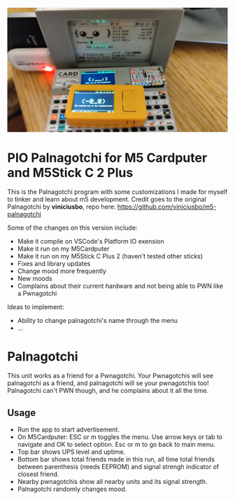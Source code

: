 ![Palnagotchi](https://github.com/sduenasg/pio_palnagotchi/blob/main/pwns2.jpg?raw=true)

# PIO Palnagotchi for M5 Cardputer and M5Stick C 2 Plus

This is the Palnagotchi program with some customizations I made for myself to tinker and learn about m5 development. Credit goes to the original Palnagotchi by **viniciusbo**, repo here: https://github.com/viniciusbo/m5-palnagotchi

Some of the changes on this version include:
- Make it compile on VSCode's Platform IO exension
- Make it run on my M5Cardputer
- Make it run on my M5Stick C Plus 2 (haven't tested other sticks)
- Fixes and library updates
- Change mood more frequently
- New moods
- Complains about their current hardware and not being able to PWN like a Pwnagotchi

Ideas to implement:
- Ability to change palnagotchi's name through the menu
- ...

# Palnagotchi

This unit works as a friend for a Pwnagotchi. Your Pwnagotchis will see palnagotchi as a friend, and palnagotchi will se your pwnagotchis too! Palnagotchi can't PWN though, and he complains about it all the time.

## Usage

- Run the app to start advertisement.
- On M5Cardputer: ESC or m toggles the menu. Use arrow keys or tab to navigate and OK to select option. Esc or m to go back to main menu.
- Top bar shows UPS level and uptime.
- Bottom bar shows total friends made in this run, all time total friends between parenthesis (needs EEPROM) and signal strengh indicator of closest friend.
- Nearby pwnagotchis show all nearby units and its signal strength.
- Palnagotchi randomly changes mood.


